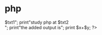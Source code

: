 # php
<html>
<head>
<meta http-equiv="content-Type"content="text/html;charset=utf-8">
</head>
<body>
<?php
$txt="welcome to php";
$txt1="w3schools.com";
$x=5;
$y=4;
print"<h2>$txt1</h2>";
print"study php at $txt2<br>";
print"the added output is";
print $x+$y;
?>
</body>
</html>
